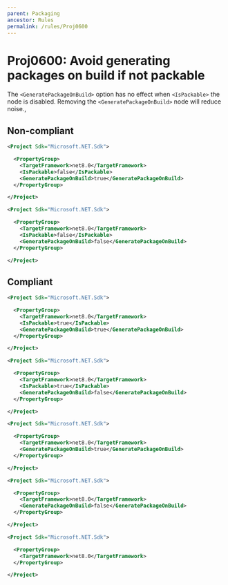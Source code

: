 ```yaml
---
parent: Packaging
ancestor: Rules
permalink: /rules/Proj0600
---
```


# Proj0600: Avoid generating packages on build if not packable
The `<GeneratePackageOnBuild>` option has no effect
when `<IsPackable>` the node is disabled.
Removing the `<GeneratePackageOnBuild>`
node will reduce noise.,

## Non-compliant
``` xml
<Project Sdk="Microsoft.NET.Sdk">

  <PropertyGroup>
    <TargetFramework>net8.0</TargetFramework>
    <IsPackable>false</IsPackable>
    <GeneratePackageOnBuild>true</GeneratePackageOnBuild>
  </PropertyGroup>

</Project>
```

``` xml
<Project Sdk="Microsoft.NET.Sdk">

  <PropertyGroup>
    <TargetFramework>net8.0</TargetFramework>
    <IsPackable>false</IsPackable>
    <GeneratePackageOnBuild>false</GeneratePackageOnBuild>
  </PropertyGroup>

</Project>
```

## Compliant
``` xml
<Project Sdk="Microsoft.NET.Sdk">

  <PropertyGroup>
    <TargetFramework>net8.0</TargetFramework>
    <IsPackable>true</IsPackable>
    <GeneratePackageOnBuild>true</GeneratePackageOnBuild>
  </PropertyGroup>

</Project>
```

``` xml
<Project Sdk="Microsoft.NET.Sdk">

  <PropertyGroup>
    <TargetFramework>net8.0</TargetFramework>
    <IsPackable>true</IsPackable>
    <GeneratePackageOnBuild>false</GeneratePackageOnBuild>
  </PropertyGroup>

</Project>
```

``` xml
<Project Sdk="Microsoft.NET.Sdk">

  <PropertyGroup>
    <TargetFramework>net8.0</TargetFramework>
    <GeneratePackageOnBuild>true</GeneratePackageOnBuild>
  </PropertyGroup>

</Project>
```

``` xml
<Project Sdk="Microsoft.NET.Sdk">

  <PropertyGroup>
    <TargetFramework>net8.0</TargetFramework>
    <GeneratePackageOnBuild>false</GeneratePackageOnBuild>
  </PropertyGroup>

</Project>
```

``` xml
<Project Sdk="Microsoft.NET.Sdk">

  <PropertyGroup>
    <TargetFramework>net8.0</TargetFramework>
  </PropertyGroup>

</Project>
```
